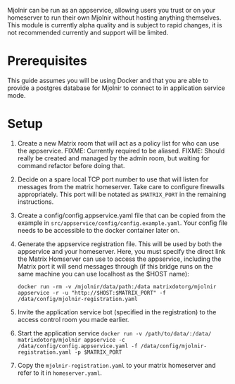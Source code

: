 Mjolnir can be run as an appservice, allowing users you trust or on your homeserver to run their own Mjolnir without hosting anything themselves.
This module is currently alpha quality and is subject to rapid changes,
it is not recommended currently and support will be limited.

# Prerequisites

This guide assumes you will be using Docker and that you are able to provide a postgres database for Mjolnir to connect to in application service mode.

# Setup

1. Create a new Matrix room that will act as a policy list for who can use the appservice.
   FIXME: Currently required to be aliased.
   FIXME: Should really be created and managed by the admin room, but waiting for command refactor before doing that. 

2. Decide on a spare local TCP port number to use that will listen for messages from the matrix homeserver. Take care to configure firewalls appropriately. This port will be notated as `$MATRIX_PORT` in the remaining instructions.

3. Create a config/config.appservice.yaml file that can be copied from the example in `src/appservice/config/config.example.yaml`. Your config file needs to be accessible to the docker container later on.

4. Generate the appservice registration file. This will be used by both the appservice and your homeserver.
   Here, you must specify the direct link the Matrix Homserver can use to access the appservice, including the Matrix port it will send messages through (if this bridge runs on the same machine you can use localhost as the $HOST name):
   
   `docker run -rm -v /mjolnir/data/path:/data matrixdotorg/mjolnir appservice -r -u "http://$HOST:$MATRIX_PORT" -f /data/config/mjolnir-registration.yaml`

5. Invite the application service bot (specified in the registration) to the access control room you made earlier.
   
6. Start the application service `docker run -v /path/to/data/:/data/ matrixdotorg/mjolnir appservice -c /data/config/config.appservice.yaml -f /data/config/mjolnir-registration.yaml -p $MATRIX_PORT`

7. Copy the `mjolnir-registration.yaml` to your matrix homeserver and refer to it in `homeserver.yaml`.
